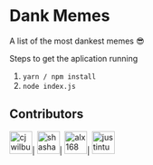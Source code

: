 # Dank Memes

A list of the most dankest memes :sunglasses:

Steps to get the aplication running

1. `yarn / npm install`
2. `node index.js`

## Contributors

[//]: contributor-faces

<a href="https://github.com/cjwilburn"><img src="https://avatars3.githubusercontent.com/u/529894?s=60&v=4" title="cjwilburn" width="40" height="40"></a>|
<a href="https://github.com/shashankkeshava"><img src="https://avatars3.githubusercontent.com/u/15323807?s=88&v=4" title="shashankkeshava" width="40" height="40"></a>|
<a href="https://github.com/alx168"><img src="https://avatars3.githubusercontent.com/alx168" title="alx168" width="40" height="40"></a>|
<a href="https://github.com/justintucker"><img src="https://avatars0.githubusercontent.com/u/2473702?s=460&v=4" title="justintucker" width="40" height="40"></a>

[//]: contributor-faces
